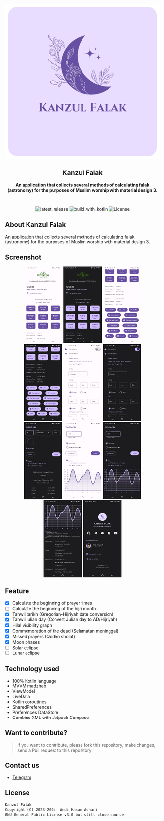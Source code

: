 <p align="center">
  <img src="./src/repo_kf.png" alt="app_banner"/>
</p>

<h2 align="center"><b>Kanzul Falak</b></h2>
<p align="center">
<b>An application that collects several methods of calculating falak (astronomy) for the purposes of Muslim worship with material design 3.</b>
<p><br>

<p align="center">
<!-- Latest release -->
<img src="https://img.shields.io/github/v/release/andihasan97/kanzul-falak-page?include_releases&label=latest%20release&style=for-the-badge&color=brightgreen" alt="latest_release"/>
<!-- Build with Kotlin -->
<img src="https://img.shields.io/badge/Kotlin-C116E3?&style=for-the-badge&logo=kotlin&logoColor=white" alt="build_with_kotlin">
<!-- License -->
<img src="https://img.shields.io/github/license/andihasan97/kanzul-falak-page?color=blue&style=for-the-badge&color=brightgreen" alt="License">
</p>

## About Kanzul Falak

An application that collects several methods of calculating falak (astronomy) for the purposes of Muslim worship with material design 3.

## Screenshot
<div align="center">

<img width="125" height="250" src="./src/home_light1.jpg" alt="Screenshot_01" title="Screenshot_01">
<img width="125" height="250" src="./src/home_dark1.jpg" alt="Screenshot_02" title="Screenshot_02">
<img width="125" height="250" src="./src/homebottom_light1.jpg" alt="Screenshot_03" title="Screenshot_03">
<img width="125" height="250" src="./src/homebottom_dark1.jpg" alt="Screenshot_04" title="Screenshot_04">
<img width="125" height="250" src="./src/settings_light2.jpg" alt="Screenshot_05" title="Screenshot_05">
<img width="125" height="250" src="./src/settings_dark2.jpg" alt="Screenshot_06" title="Screenshot_06">
<img width="125" height="250" src="./src/sholat_atasdark3.jpg" alt="Screenshot_07" title="Screenshot_07">
<img width="125" height="250" src="./src/chart_atas_light4.jpg" alt="Screenshot_08" title="Screenshot_08">
<img width="125" height="250" src="./src/chart_atas_dark4.jpg" alt="Screenshot_09" title="Screenshot_09">
<img width="125" height="250" src="./src/chart_bawah_dark4.jpg" alt="Screenshot_10" title="Screenshot_10">
<img width="125" height="250" src="./src/about_dark5.jpg" alt="Screenshot_11" title="Screenshot_11">
</div>

## Feature

- [x] Calculate the beginning of prayer times
- [ ] Calculate the beginning of the hijri month
- [x] Tahwil tarikh (Gregorian-Hijriyah date conversion)
- [x] Tahwil julian day (Convert Julian day to AD/Hijriyah)
- [x] Hilal visibility graph
- [x] Commemoration of the dead (Selamatan meninggal)
- [x] Missed prayers (Qodho sholat)
- [x] Moon phases
- [ ] Solar eclipse
- [ ] Lunar eclipse

## Technology used

- 100% Kotlin language
- MVVM madzhab
- ViewModel
- LiveData
- Kotlin coroutines
- SharedPreferences
- Preferences DataStore
- Combine XML with Jetpack Compose

## Want to contribute?

> If you want to contribute, please fork this repository, make changes, send a Pull request to this repository

## Contact us

- [Telegram](https://t.me/moonelfalakiy)

## License

```
Kanzul Falak
Copyright (C) 2023-2024  Andi Hasan Ashari
GNU General Public License v3.0 but still close source
```